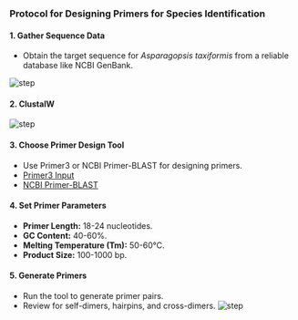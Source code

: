 ### Protocol for Designing Primers for Species Identification

#### 1. Gather Sequence Data
- Obtain the target sequence for *Asparagopsis taxiformis* from a reliable database like NCBI GenBank.

![step](/Users/hadarwinckler/Documents/GitHub/HadarAharoni_Notebook/images/step1.jpeg)

#### 2. ClustalW
![step](/Users/hadarwinckler/Documents/GitHub/HadarAharoni_Notebook/images/step2.png)


#### 3. Choose Primer Design Tool
- Use Primer3 or NCBI Primer-BLAST for designing primers.
- [Primer3 Input](http://primer3.ut.ee/)
- [NCBI Primer-BLAST](https://www.ncbi.nlm.nih.gov/tools/primer-blast/)


#### 4. Set Primer Parameters
- **Primer Length:** 18-24 nucleotides.
- **GC Content:** 40-60%.
- **Melting Temperature (Tm):** 50-60°C.
- **Product Size:** 100-1000 bp.

#### 5. Generate Primers
- Run the tool to generate primer pairs.
- Review for self-dimers, hairpins, and cross-dimers.
![step](/Users/hadarwinckler/Documents/GitHub/HadarAharoni_Notebook/images/final.png)


